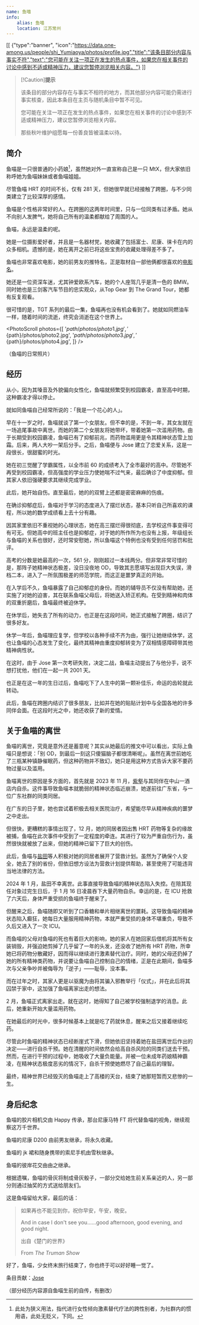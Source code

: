```yaml
---
name: 鱼喵
info:
    alias: 鱼喵
    location: 江苏常州
---
```


[[ {"type":"banner", "icon":"https://data.one-among.us/people/shi_Yumiaoya/photos/profile.jpg","title":"该条目部分内容与事实不符","text":"您可能在关注一项正在发生的热点事件，如果您在相关事件的讨论中感到不适或精神压力，建议您暂停浏览相关内容。"} ]]

> [!Caution]**提示**
>
> 该条目的部分内容存在与事实不相符的地方，而其他部分内容可能仍需进行事实核查，因此本条目在主页与随机条目中暂不可见。
>
> 您可能在关注一项正在发生的热点事件，如果您在相关事件的讨论中感到不适或精神压力，建议您暂停浏览相关内容。
>
> 那些秋叶维护组愿每一份善良皆被温柔以待。

## 简介

鱼喵是一只很普通的小药娘[^1]，虽然她对外一直宣称自己是一只 MtX，但大家依旧称呼她为鱼喵妹妹或者鱼喵姐姐。

尽管鱼喵 HRT 的时间不长，仅有 281 天，但她很早就已经接触了跨圈，与不少同类建立了比较深厚的感情。

鱼喵是个性格非常好的人。在跨圈的这两年时间里，只与一位同类有过矛盾。她从不向别人发脾气，她将自己所有的温柔都献给了周围的人。

鱼喵，永远是温柔的呢。

她是一位摄影爱好者，并且是一名器材党，她收藏了包括富士、尼康、徕卡在内的众多相机。遗憾的是，她在离开之前已将这些宝贵的收藏处理得差不多了。

鱼喵也非常喜欢电影，她的前男友的推特名，正是取材自一部他俩都很喜欢的[电影名](https://zh.wikipedia.org/zh-cn/%E5%96%AC%E7%91%9F%E8%88%87%E8%99%8E%E8%88%87%E9%AD%9A%E7%BE%A4)。

她还是一位资深车迷，尤其钟爱欧系汽车，她的个人座驾几乎是清一色的 BMW。同时她也是三剑客汽车节目的忠实观众，从Top Gear 到 The Grand Tour，她都有反复观看。

很可惜的是，TGT 系列的最后一集，鱼喵再也没有机会看到了。她就如同燃油车一样，随着时间的流逝，终究会消逝在这个世界上。

<PhotoScroll photos={[
'${path}/photos/photo1.jpg',
'${path}/photos/photo2.jpg',
'${path}/photos/photo3.jpg',
'${path}/photos/photo4.jpg',
]} />

（鱼喵的日常照片）

## 经历

从小，因为其嗓音及外貌偏向女性化，鱼喵就频繁受到校园霸凌，直至高中时期，这种霸凌才得以停止。

就如同鱼喵自己经常所说的：「我是一个花心的人」。

早在十一岁之时，鱼喵就谈了第一个女朋友。但不幸的是，不到一年，其女友就在一场追尾事故中离世。而她的第二个女朋友将她带坏，带着她第一次滥用药物。由于长期受到校园霸凌，鱼喵已有了抑郁前兆，而药物滥用更是令其精神状态雪上加霜。后来，两人大吵一架后分手。之后，鱼喵便与 Jose 建立了恋爱关系，这是一段很长，很甜蜜的时光。

她在初三觉醒了学霸属性，以全市前 60 的成绩考入了全市最好的高中。尽管她不再受到校园霸凌，但高强度的学业压力使她喘不过气来，最后确诊了中度抑郁。但其家人依旧强硬要求其继续完成学业。

此后，她开始自伤。直至最后，她的的双臂上还都是密密麻麻的伤痕。

在确诊抑郁症后，鱼喵对于学习的态度进入了摆烂状态，基本只听自己所喜欢的课程，所以她的数学成绩看上去十分有趣。

因其家里依旧不重视她的心理状态，她在高三摆烂得很彻底，去学校这件事变得可有可无。但她高中的班主任也是抑郁症，对于她的所作所为也没有上报，年级组长与鱼喵的关系也很好，还时常安慰她，所以鱼喵这个特例也没有受到任何惩罚和批评。

高考的分数是她最高的一次，561 分，刚刚超过一本线两分。但非常非常可惜的是，那阵子她精神状态极差，没日没夜地 OD，导致其志愿填写出现巨大失误，滑档二本，进入了一所氛围极差的师范学院，而这正是噩梦真正的开始。

在入学后不久，鱼喵暴露了自己抑郁症的身份。而她的辅导员不仅没有帮助她，还实施了对她的迫害，其在联系鱼喵父母后，将她送入矫正机构。在受到精神和肉体的双重折磨后，鱼喵最终被迫休学。

在休学后，她失去了所有的动力，也正是在这段时间，她正式接触了跨圈，结识了很多好友。

休学一年后，鱼喵理应复学，但学校以各种手续不齐为由，强行让她继续休学，这也让鱼喵的心态发生了变化，最终其精神由重度抑郁转变为了双相情感障碍带其他精神病性状。

在这时，由于 Jose 第一次考研失败，决定二战，鱼喵主动提出了与他分手，说不想打扰他，他们在一起一共 2001 天。

也正是在这一年的生日过后，鱼喵吃下了人生中的第一颗补佳乐，命运的齿轮就此转动。

此后，鱼喵在跨圈内结识了很多朋友，比如并在她的贴贴计划中与全国各地的许多同伴会面。在这段时光之中，她还收获了新的爱情。

## 关于鱼喵的离世

鱼喵的离世，究竟是意外还是蓄意呢？其实从她最后的推文中可以看出，实际上鱼喵只是想说：「别 OD，到最后一刻这只傻猫脑子都很清晰呢」。虽然在离世前她吃了三瓶某种镇静催眠药，但这种药物并不致幻，她只是用这种方式告诉大家不要药物过量以及滥用。

鱼喵离世的原因是多方面的，首先就是 2023 年 11 月，[紫壑](https://one-among.us/profile/Weideriche_/)与其同伴在中山一酒店内自杀。这件事导致鱼喵本就脆弱的精神状态临近崩溃，她遂前往广东省，与一位广东社群的同类同居。

在广东的日子里，她也尝试着积极去相关医院治疗，希望能尽早从精神疾病的噩梦之中走出。

但很快，更糟糕的事情出现了，12 月，她的同居者因出售 HRT 药物等复杂的缘故被捕，鱼喵在此次事件中受到了一定程度的牵连。其进行了较为严重自伤行为，虽然很快就被放了出来，但她的精神已留下了巨大的创伤。

此后，鱼喵与[盐田](https://one-among.us/profile/SS3B_0016)等人积极对她的同居者展开了营救计划。虽然为了确保个人安全，她去了别的省份，但依旧想方设法为营救计划提供帮助，甚至使用了可能违背当地法律的方法。

2024 年 1 月，盐田不幸离世。此事直接导致鱼喵的精神状态陷入失控。在陪其现任对象过完生日后，于 1 月 16 日凌晨吞下大量药物自杀。幸运的是，在 ICU 抢救了六天后，身体严重受损的鱼喵终于醒来了。

但醒来之后，鱼喵随即又听到了口香糖和单片相继离世的噩耗。这导致鱼喵的精神状态陷入癫狂，她每日大量服用精神药物，本就严重受损的身体不堪重负，导致不久后又进入了一次 ICU。

<!-- 待单片的条目完成后，此处应添加链接 -->
<!-- [单片](https://one-among.us/profile/interrgened) -->

而鱼喵的父母对鱼喵的死也有着巨大的影响，她的家人在她回家后借机将其所有女装销毁，并强迫她剪掉了几乎留了一年的头发，还没收了她所有 HRT 药物，所幸她已将药物分散藏好，因而得以继续进行激素替代治疗。同时，她的父母还扔掉了她的所有精神类药物，并说要让鱼喵自己控制自己的情绪，正是在此期间，鱼喵多次与父亲争吵并被侮辱为「逆子」——耻辱，没本事。

而在过年之时，其家人更是以驱魔为由将其骗入邪教举行「仪式」，并在此后将其囚禁于家中，这加强了鱼喵离家出走的想法。

2 月，鱼喵正式离家出走。就在这时，她得知了自己被学校强制退学的消息。此后，她重新开始大量滥用药物。

在她最后的时光中，很多时候基本上就是吃了药就休息，醒来之后又接着继续吃药。

尽管此时鱼喵的精神状态已经断崖式下滑，但她依旧坚持着她在盐田离世后作出的决定——进行自杀干预。她在清醒的时间依然会给高自杀风险的同类们送去干预。然而，在进行干预的过程中，她吸收了大量负能量。并被一位未成年药娘精神霸凌，在精神状态极度恶劣的情况下，自杀干预使她燃尽了自己最后的理智。

最终，精神世界已经毁灭的鱼喵走上了高楼的天台，结束了她那短暂而又悲惨的一生。

## 身后纪念

鱼喵的胶片相机交由 Happy 传承，那台尼康马特 FT 将代替鱼喵的视角，继续观察这万千世界。

鱼喵的尼康 D200 由前男友继承，将永久收藏。

鱼喵的 jk 裙和随身携带的索尼手机由雪秋继承。

鱼喵的彼岸花交由由之继承。

根据遗嘱，鱼喵的骨灰将制成骨灰骰子，一部分交给她生前关系亲近的人，另一部分则通过抽奖的方式送给朋友们。

这是鱼喵留给大家，最后的话：

> 如果再也不能见到你，祝你早安，午安，晚安。
>
> And in case I don't see you……good afternoon, good evening, and good night.
>
> 出自《楚门的世界》
>
> From *The Truman Show*

好了，鱼喵，少女终末旅行结束了，你也终于可以好好睡一觉了。

条目贡献：[Jose](https://twitter.com/JoseToYuToMiao)

（部分经历内容源自鱼喵生前的自传，有删改）

[^1]:此处为狭义用法，指代进行女性倾向激素替代疗法的跨性别者，为社群内的惯用语，此处无贬义，下同。  
